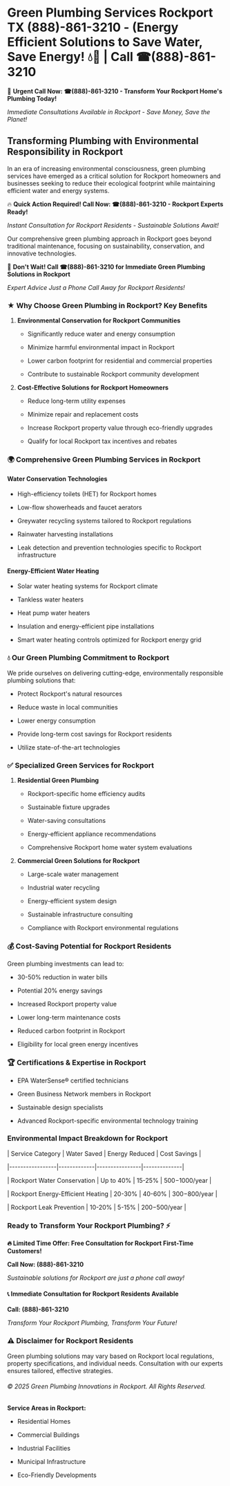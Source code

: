 # Green Plumbing Services Rockport TX (888)-861-3210 - (Energy Efficient Solutions to Save Water, Save Energy! 💧🌿 | Call ☎(888)-861-3210

🚨 **Urgent Call Now: ☎(888)-861-3210 - Transform Your Rockport Home's Plumbing Today!**
*Immediate Consultations Available in Rockport - Save Money, Save the Planet!*

## Transforming Plumbing with Environmental Responsibility in Rockport

In an era of increasing environmental consciousness, green plumbing services have emerged as a critical solution for Rockport homeowners and businesses seeking to reduce their ecological footprint while maintaining efficient water and energy systems. 

🔥 **Quick Action Required! Call Now: ☎(888)-861-3210 - Rockport Experts Ready!**
*Instant Consultation for Rockport Residents - Sustainable Solutions Await!*

Our comprehensive green plumbing approach in Rockport goes beyond traditional maintenance, focusing on sustainability, conservation, and innovative technologies.

🚨 **Don't Wait! Call ☎(888)-861-3210 for Immediate Green Plumbing Solutions in Rockport**
*Expert Advice Just a Phone Call Away for Rockport Residents!*

### ★ Why Choose Green Plumbing in Rockport? Key Benefits

1. **Environmental Conservation for Rockport Communities** 
   - Significantly reduce water and energy consumption
   - Minimize harmful environmental impact in Rockport
   - Lower carbon footprint for residential and commercial properties
   - Contribute to sustainable Rockport community development

2. **Cost-Effective Solutions for Rockport Homeowners** 
   - Reduce long-term utility expenses
   - Minimize repair and replacement costs
   - Increase Rockport property value through eco-friendly upgrades
   - Qualify for local Rockport tax incentives and rebates

### 🌍 Comprehensive Green Plumbing Services in Rockport

#### Water Conservation Technologies
- High-efficiency toilets (HET) for Rockport homes
- Low-flow showerheads and faucet aerators
- Greywater recycling systems tailored to Rockport regulations
- Rainwater harvesting installations
- Leak detection and prevention technologies specific to Rockport infrastructure

#### Energy-Efficient Water Heating
- Solar water heating systems for Rockport climate
- Tankless water heaters
- Heat pump water heaters
- Insulation and energy-efficient pipe installations
- Smart water heating controls optimized for Rockport energy grid

### 💧 Our Green Plumbing Commitment to Rockport

We pride ourselves on delivering cutting-edge, environmentally responsible plumbing solutions that:
- Protect Rockport's natural resources
- Reduce waste in local communities
- Lower energy consumption
- Provide long-term cost savings for Rockport residents
- Utilize state-of-the-art technologies

### ✅ Specialized Green Services for Rockport

1. **Residential Green Plumbing**
   - Rockport-specific home efficiency audits
   - Sustainable fixture upgrades
   - Water-saving consultations
   - Energy-efficient appliance recommendations
   - Comprehensive Rockport home water system evaluations

2. **Commercial Green Solutions for Rockport**
   - Large-scale water management
   - Industrial water recycling
   - Energy-efficient system design
   - Sustainable infrastructure consulting
   - Compliance with Rockport environmental regulations

### 💰 Cost-Saving Potential for Rockport Residents

Green plumbing investments can lead to:
- 30-50% reduction in water bills
- Potential 20% energy savings
- Increased Rockport property value
- Lower long-term maintenance costs
- Reduced carbon footprint in Rockport
- Eligibility for local green energy incentives

### 🏆 Certifications & Expertise in Rockport

- EPA WaterSense® certified technicians
- Green Business Network members in Rockport
- Sustainable design specialists
- Advanced Rockport-specific environmental technology training

### Environmental Impact Breakdown for Rockport

| Service Category | Water Saved | Energy Reduced | Cost Savings |
|-----------------|-------------|----------------|--------------|
| Rockport Water Conservation | Up to 40% | 15-25% | $500-$1000/year |
| Rockport Energy-Efficient Heating | 20-30% | 40-60% | $300-$800/year |
| Rockport Leak Prevention | 10-20% | 5-15% | $200-$500/year |

### Ready to Transform Your Rockport Plumbing? ⚡

**🔥 Limited Time Offer: Free Consultation for Rockport First-Time Customers!**

**Call Now: (888)-861-3210**
*Sustainable solutions for Rockport are just a phone call away!*

#### 📞 Immediate Consultation for Rockport Residents Available

**Call: (888)-861-3210**
*Transform Your Rockport Plumbing, Transform Your Future!*

### ⚠️ Disclaimer for Rockport Residents

Green plumbing solutions may vary based on Rockport local regulations, property specifications, and individual needs. Consultation with our experts ensures tailored, effective strategies.

###### © 2025 Green Plumbing Innovations in Rockport. All Rights Reserved.

**Service Areas in Rockport:** 
- Residential Homes
- Commercial Buildings
- Industrial Facilities
- Municipal Infrastructure
- Eco-Friendly Developments